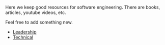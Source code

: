 Here we keep good resources for software engineering.
There are books, articles, youtube videos, etc.

Feel free to add something new.

- [Leadership](./leadership/README.md)
- [Technical](./technical/README.md)
